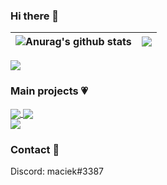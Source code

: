 ### Hi there 👋

| <img align="center" src="https://github-readme-stats.vercel.app/api?username=maciekkoks&show_icons=true&theme=tokyonight" alt="Anurag's github stats" /> |<img align="center" src="https://github-readme-stats.vercel.app/api/top-langs/?username=maciekkoks&layout=compact&theme=tokyonight" />|
| ------------- | ------------- |

<a href="https://www.buymeacoffee.com/maciekt07" target="_blank">
 <img src="https://img.buymeacoffee.com/button-api/?text=Buy me a coffee&emoji=&slug=maciekt07&button_colour=1a1b27&font_colour=ffffff&font_family=Lato&outline_colour=ffffff&coffee_colour=FFDD00"></a>
</a>


### Main projects 💗

 
 <a href="https://github.com/maciekkoks/luvia-vscode-theme">
  <img align="center" src="https://github-readme-stats.vercel.app/api/pin/?username=maciekt07&repo=luvia-vscode-theme&theme=tokyonight" />
</a>
<a href="https://github.com/maciekkoks/random-color">
  <img align="center" src="https://github-readme-stats.vercel.app/api/pin/?username=maciekt07&repo=random-color&theme=tokyonight" />
</a>
 
 <br />
 
<a href="https://github.com/maciekkoks/Multimedia-Buttons">
  <img align="center" src="https://github-readme-stats.vercel.app/api/pin/?username=maciekt07&repo=multimedia-buttons&theme=tokyonight" />
</a>




### Contact 💌
Discord: maciek#3387




